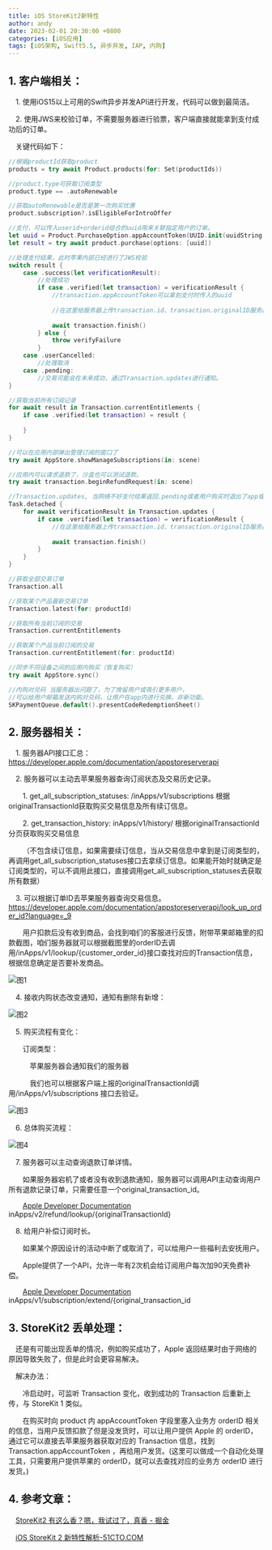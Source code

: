 ```yaml
---
title: iOS StoreKit2新特性
author: andy
date: 2023-02-01 20:30:00 +0800
categories: [iOS应用]
tags: [iOS架构, Swift5.5, 异步并发, IAP, 内购]
---
```


## 1. 客户端相关：

&emsp;1. 使用iOS15以上可用的Swift异步并发API进行开发，代码可以做到最简洁。

&emsp;2. 使用JWS来校验订单，不需要服务器进行验票，客户端直接就能拿到支付成功后的订单。

&emsp;关键代码如下：
```swift
//根据productId获取product
products = try await Product.products(for: Set(productIds))

//product.type可获取订阅类型
product.type == .autoRenewable

//获取autoRenewable是否是第一次购买优惠
product.subscription?.isEligibleForIntroOffer

//支付，可以传入userid+orderid组合的uuid用来关联指定用户的订单。
let uuid = Product.PurchaseOption.appAccountToken(UUID.init(uuidString: "userid+orderid")!)
let result = try await product.purchase(options: [uuid])

//处理支付结果，此时苹果内部已经进行了JWS校验
switch result {
    case .success(let verificationResult):
        //处理成功
        if case .verified(let transaction) = verificationResult {
            //transaction.appAccountToken可以拿到支付时传入的uuid
            
            //在这里给服务器上传transaction.id、transaction.originalID服务器就可以去苹果服务器请求订单信息了。
            
            await transaction.finish()
        } else {
            throw verifyFailure
        }
    case .userCancelled:
        //处理取消
    case .pending:
        //交易可能会在未来成功，通过Transaction.updates进行通知。
}

//获取当前所有订阅记录
for await result in Transaction.currentEntitlements {
    if case .verified(let transaction) = result {
        
    }
}

//可以在应用内部弹出管理订阅的窗口了
try await AppStore.showManageSubscriptions(in: scene)

//应用内可以请求退款了，沙盒也可以测试退款。
try await transaction.beginRefundRequest(in: scene)

//Transaction.updates, 当网络不好支付结果返回.pending或者用户购买时退出了app或卸载重装，在这里会获得回调。
Task.detached {
    for await verificationResult in Transaction.updates {
        if case .verified(let transaction) = verificationResult {
            //在这里给服务器上传transaction.id、transaction.originalID服务器就可以去苹果服务器请求订单信息了。
            
            await transaction.finish()
        }
    }
}

//获取全部交易订单
Transaction.all

//获取某个产品最新交易订单
Transaction.latest(for: productId)

//获取所有当前订阅的交易
Transaction.currentEntitlements

//获取某个产品当前订阅的交易
Transaction.currentEntitlement(for: productId)

//同步不同设备之间的应用内购买（恢复购买）
try await AppStore.sync()

//内购对兑码 当服务器出问题了，为了挽留用户或吸引更多用户，
//可以给用户邮箱发送内购对兑码，让用户在app内进行兑换。非新功能。
SKPaymentQueue.default().presentCodeRedemptionSheet()
```

## 2. 服务器相关：

&emsp;1. 服务器API接口汇总：https://developer.apple.com/documentation/appstoreserverapi

&emsp;2. 服务器可以主动去苹果服务器查询订阅状态及交易历史记录。

&emsp;&emsp;1. get_all_subscription_statuses: /inApps/v1/subscriptions 根据originalTransactionId获取购买交易信息及所有续订信息。

&emsp;&emsp;2. get_transaction_history:  inApps/v1/history/ 根据originalTransactionId分页获取购买交易信息

&emsp;&emsp;（不包含续订信息，如果需要续订信息，当从交易信息中拿到是订阅类型的，再调用get_all_subscription_statuses接口去拿续订信息。如果能开始时就确定是订阅类型的，可以不调用此接口，直接调用get_all_subscription_statuses去获取所有数据）

&emsp;3. 可以根据订单ID去苹果服务器查询交易信息。https://developer.apple.com/documentation/appstoreserverapi/look_up_order_id?language=_9

&emsp;&emsp;用户扣款后没有收到商品，会找到咱们的客服进行反馈，附带苹果邮箱里的扣款截图，咱们服务器就可以根据截图里的orderID去调用/inApps/v1/lookup/{customer_order_id}接口查找对应的Transaction信息，根据信息确定是否要补发商品。

![图1](/assets/img/posts/StoreKit2_image1.png)

&emsp;4. 接收内购状态改变通知，通知有删除有新增：

![图2](/assets/img/posts/StoreKit2_image2.png)

&emsp;5. 购买流程有变化：

&emsp;&emsp;订阅类型：

&emsp;&emsp;&emsp;苹果服务器会通知我们的服务器

&emsp;&emsp;&emsp;我们也可以根据客户端上报的originalTransactionId调用/inApps/v1/subscriptions 接口去验证。

![图3](/assets/img/posts/StoreKit2_image3.png)

&emsp;6. 总体购买流程：

![图4](/assets/img/posts/StoreKit2_image4.png)

&emsp;7. 服务器可以主动查询退款订单详情。

&emsp;&emsp;如果服务器宕机了或者没有收到退款通知，服务器可以调用API主动查询用户所有退款记录订单，只需要任意一个original_transaction_id。

&emsp;&emsp;[Apple Developer Documentation](https://developer.apple.com/documentation/appstoreserverapi/get_refund_history/) inApps/v2/refund/lookup/{originalTransactionId}

&emsp;8. 给用户补偿订阅时长。

&emsp;&emsp;如果某个原因设计的活动中断了或取消了，可以给用户一些福利去安抚用户。

&emsp;&emsp;Apple提供了一个API，允许一年有2次机会给订阅用户每次加90天免费补偿。

&emsp;&emsp;[Apple Developer Documentation](https://developer.apple.com/documentation/appstoreserverapi/extend_a_subscription_renewal_date/)  inApps/v1/subscription/extend/{original_transaction_id

## 3. StoreKit2 丢单处理：

&emsp;还是有可能出现丢单的情况，例如购买成功了，Apple 返回结果时由于网络的原因导致失败了，但是此时会更容易解决。

&emsp;解决办法：

&emsp;&emsp;冷启动时，可监听 Transaction 变化，收到成功的 Transaction 后重新上传，与 StoreKit 1 类似。

&emsp;&emsp;在购买时向 product 内 appAccountToken 字段里塞入业务方 orderID 相关的信息，当用户反馈扣款了但是没发货时，可以让用户提供 Apple 的 orderID，通过它可以直接去苹果服务器获取对应的 Transaction 信息，找到 Transaction.appAccountToken ，再给用户发货。(这里可以做成一个自动化处理工具，只需要用户提供苹果的 orderID，就可以去查找对应的业务方 orderID 进行发货。)

## 4. 参考文章：

&emsp;[StoreKit2 有这么香？嗯，我试过了，真香 - 掘金 ](https://juejin.cn/post/7023974581446639630)

&emsp;[iOS StoreKit 2 新特性解析-51CTO.COM](https://www.51cto.com/article/708077.html)


